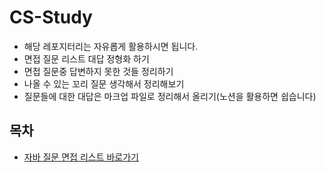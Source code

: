 # CS-Study

- 해당 레포지터리는 자유롭게 활용하시면 됩니다.
- 면접 질문 리스트 대답 정형화 하기
- 면접 질문중 답변하지 못한 것들 정리하기
- 나올 수 있는 꼬리 질문 생각해서 정리해보기
- 질문들에 대한 대답은 마크업 파일로 정리해서 올리기(노션을 활용하면 쉽습니다)

## 목차


- [자바 질문 면접 리스트 바로가기](https://github.com/ZeroToMaster-Algorithm/CS-Study/tree/main/Java)
